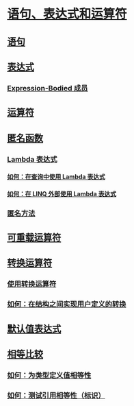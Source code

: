 # [语句、表达式和运算符](index.md)
## [语句](statements.md)
## [表达式](expressions.md)
### [Expression-Bodied 成员](expression-bodied-members.md)
## [运算符](operators.md)
## [匿名函数](anonymous-functions.md)
### [Lambda 表达式](lambda-expressions.md)
#### [如何：在查询中使用 Lambda 表达式](how-to-use-lambda-expressions-in-a-query.md)
#### [如何：在 LINQ 外部使用 Lambda 表达式](how-to-use-lambda-expressions-outside-linq.md)
### [匿名方法](anonymous-methods.md)
## [可重载运算符](overloadable-operators.md)
## [转换运算符](conversion-operators.md)
### [使用转换运算符](using-conversion-operators.md)
### [如何：在结构之间实现用户定义的转换](how-to-implement-user-defined-conversions-between-structs.md)
## [默认值表达式](default-value-expressions.md)
## [相等比较](equality-comparisons.md)
### [如何：为类型定义值相等性](how-to-define-value-equality-for-a-type.md)
### [如何：测试引用相等性（标识）](how-to-test-for-reference-equality-identity.md)
